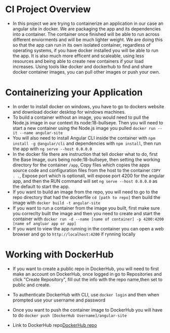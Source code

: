 # CI Project Overview

- In this project we are trying to containerize an application in our case an angular site in docker. We are packaging the app and its dependencies into a container. The container once finished will be able to run across different enviorments and will be much lighter weight. We are doing this so that the app can run in its own isolated container, regardless of operating systems, if you have docker installed you will be able to run the app. It is also much more efficent and scaleable, using less resources and being able to create  new containers if your load increases. Using tools like docker and dockerhub to find and share docker container images, you can pull other images or push your own. 

# Containerizing your Application

- In order to install docker on windows, you have to go to dockers website and download docker desktop for windows machines. 
- To build a container without an image, you would need to pull the Node.js image in our context its node:18-bullseye.
Then you will need to start a new container using the Node.js image you pulled `docker run --it --name angular-site`
- You will also need to install Angular CLI inside the container with `npm install -g @angular/cli` and dependencies with `npm install`, then run the app with `ng serve --host 0.0.0.0`
- In the docker file there are instruction that tell docker what to do, first the Base Image, ours being node:18-bullseye, then setting the working directory for the container `/app`, Copy files which copies the apps source code and configuration files from the host to the container `COPY . .`, Expose port which is optionall, will expose port 4200 for the angular app, and then the RUN command will set `ng serve --host 0.0.0.0` as the default to start the app.
- If you want to build an image from the repo, you will need to go to the repo directory that had the dockerfile `cd [path to repo]` then build the image with `docker build -t angular-site` 
- If you want to run a container from the image you built, first make sure you correclty built the image and then you need to create and start the container with `docker run -d --name [name of container] -p 4200:4200 [name of angluar app or app]`
- If you want to view the app running in the container you can open a web browser and go to `http://localhost:4200` if rynning locally

# Working with DockerHub 

- If you want to create a public repo in DockerHub, you will need to first make an account on DockerHub, once logged in go to Repositories and click "Create Repository", fill out the info with the repo name,then set to public and create.

- To authenticate DockerHub with CLI, use `docker login` and then when prompted use your username and password

- Once you want to push the container image to DockerHub you will have to do `docker push [DockerHub Username]/angular-site`

- Link to DockerHub repo[DockerHub repo](https://hub.docker.com/repository/docker/ethanschultz2/schultz-ceg3120/general)
